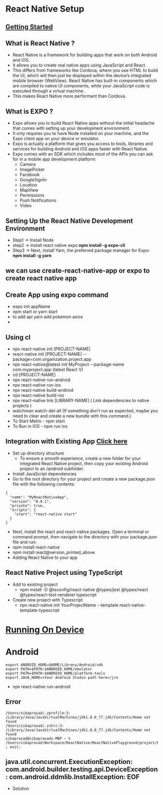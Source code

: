 # React Native Setup

## [Getting Started](https://reactnative.dev/docs/environment-setup)

## What is React Native ?

- React Native is a framework for building apps that work on both Android and iOS.
- It allows you to create real native apps using JavaScript and React.
- This differs from frameworks like Cordova, where you use HTML to build the UI, which will then just be displayed within the device’s integrated mobile browser (WebView). React Native has built-in components which are compiled to native UI components, while your JavaScript code is executed through a virtual machine.
- This makes React Native more performant than Cordova.

## What is EXPO ?

- Expo allows you to build React Native apps without the initial headache that comes with setting up your development environment.
- It only requires you to have Node installed on your machine, and the Expo client app on your device or emulator.
- Expo is actually a platform that gives you access to tools, libraries and services for building Android and iOS apps faster with React Native.
- Expo comes with an SDK which includes most of the APIs you can ask for in a mobile app development platform:
  - Camera
  - ImagePicker
  - Facebook
  - GoogleSignIn
  - Location
  - MapView
  - Permissions
  - Push Notifications
  - Video

## Setting Up the React Native Development Environment

- Step1 -> Install Node
- step2 -> install react native expo **npm install -g expo-cli**
- Step3 -> Next, install Yarn, the preferred package manager for Expo: **npm install -g yarn**

## we can use create-react-native-app or expo to create react native app

## Create App using expo command

- expo init appName
- npm start or yarn start
- to add api yarn add pokemon axios
-

## Using cl

- npx react-native init [PROJECT-NAME]
- react-native init [PROJECT-NAME] --package=com.organization.project.app
- npx react-native@latest init MyProject --package-name com.myproject.app (latest React V)
- cd [PROJECT-NAME]
- npx react-native run-android
- npx react-native run-ios
- npx react-native build-android
- npx react-native build-ios
- npx react-native link [LIBRARY-NAME] ( Link dependencies to native projects )
- watchman watch-del-all (If something don’t run as expected, maybe you need to clear and create a new bundle with this command.)
- To Start Metro - npm start
- To Run in IOS - npm run ios

## Integration with Existing App [Click here](https://reactnative.dev/docs/integration-with-existing-apps)

- Set up directory structure
  - To ensure a smooth experience, create a new folder for your integrated React Native project, then copy your existing Android project to an /android subfolder.
- Install JavaScript dependencies
- Go to the root directory for your project and create a new package.json file with the following contents:

```
{
  "name": "MyReactNativeApp",
  "version": "0.0.1",
  "private": true,
  "scripts": {
    "start": "react-native start"
  }
}
```

- Next, install the react and react-native packages. Open a terminal or command prompt, then navigate to the directory with your package.json file and run:
- npm install react-native
- npm install react@version_printed_above
- Adding React Native to your app

## React Native Project using TypeScript

- Add to existing project
  - npm install -D @tsconfig/react-native @types/jest @types/react @types/react-test-renderer typescript
- Create new project with Typescript
  - npx react-native init YourProjectName --template react-native-template-typescript

# [Running On Device](https://reactnative.dev/docs/running-on-device)

# Android

```
export ANDROID_HOME=$HOME/Library/Android/sdk
export PATH=$PATH:$ANDROID_HOME/emulator
export PATH=$PATH:$ANDROID_HOME/platform-tools
export JAVA_HOME=<Your Android Studio path here>/jre
```

- npx react-native run-android

## Error

```
/Users/sibaprasad/.zprofile:3: /Library/Java/JavaVirtualMachines/jdk1.8.0_77.jdk/Contents/Home not found
/Users/sibaprasad/.zshrc:3: /Library/Java/JavaVirtualMachines/jdk1.8.0_77.jdk/Contents/Home not found
sibaprasad@sibaprasads-MBP ~ % /Users/sibaprasad/Workspace/ReactNative/ReactNativePlayground/project/HelloRn/node_modules/.bin/launchPackager.command ; exit;
```

## java.util.concurrent.ExecutionException: com.android.builder.testing.api.DeviceException: com.android.ddmlib.InstallException: EOF

- Solution

```

```
